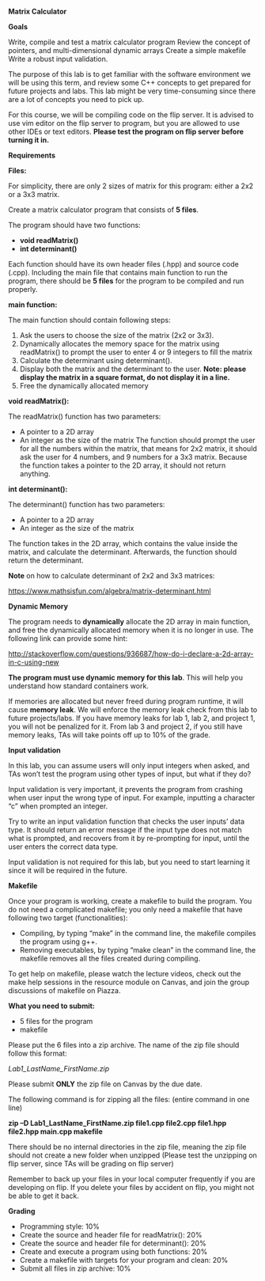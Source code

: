 **Matrix Calculator**

**Goals**

Write, compile and test a matrix calculator program
Review the concept of pointers, and multi-dimensional dynamic arrays
Create a simple makefile
Write a robust input validation.

The purpose of this lab is to get familiar with the software environment we will be using this term, and review some C++ concepts to get prepared for future projects and labs. This lab might be very time-consuming since there are a lot of concepts you need to pick up.

For this course, we will be compiling code on the flip server. It is advised to use vim editor on the flip server to program, but you are allowed to use other IDEs or text editors. **Please test the program on flip server before turning it in.**

**Requirements**

**Files:**

For simplicity, there are only 2 sizes of matrix for this program: either a 2x2 or a 3x3 matrix.

Create a matrix calculator program that consists of **5 files**.

The program should have two functions:

* **void readMatrix()**
* **int determinant()**

Each function should have its own header files (.hpp) and source code (.cpp). Including the main file that contains main function to run the program, there should be **5 files** for the program to be compiled and run properly.

**main function:**

The main function should contain following steps:

1. Ask the users to choose the size of the matrix (2x2 or 3x3).
2. Dynamically allocates the memory space for the matrix using readMatrix() to prompt the user to enter 4 or 9 integers to fill the matrix
3. Calculate the determinant using determinant().
4. Display both the matrix and the determinant to the user.
**Note: please display the matrix in a square format, do not display it in a line.**
5. Free the dynamically allocated memory

**void readMatrix():**

The readMatrix() function has two parameters:

* A pointer to a 2D array
* An integer as the size of the matrix
The function should prompt the user for all the numbers within the matrix, that means for 2x2 matrix, it should ask the user for 4 numbers, and 9 numbers for a 3x3 matrix. Because the function takes a pointer to the 2D array, it should not return anything.

**int determinant():**

The determinant() function has two parameters:

* A pointer to a 2D array
* An integer as the size of the matrix

The function takes in the 2D array, which contains the value inside the matrix, and calculate the determinant. Afterwards, the function should return the determinant.

**Note** on how to calculate determinant of 2x2 and 3x3 matrices:

https://www.mathsisfun.com/algebra/matrix-determinant.html

**Dynamic Memory**

The program needs to **dynamically** allocate the 2D array in main function, and free the dynamically allocated memory when it is no longer in use. The following link can provide some hint:

http://stackoverflow.com/questions/936687/how-do-i-declare-a-2d-array-in-c-using-new

**The program must use dynamic memory for this lab**. This will help you understand how standard containers work.

If memories are allocated but never freed during program runtime, it will cause **memory leak**. We will enforce the memory leak check from this lab to future projects/labs. If you have memory leaks for lab 1, lab 2, and project 1, you will not be penalized for it. From lab 3 and project 2, if you still have memory leaks, TAs will take points off up to 10% of the grade.

**Input validation**

In this lab, you can assume users will only input integers when asked, and TAs won’t test the program using other types of input, but what if they do?

Input validation is very important, it prevents the program from crashing when user input the wrong type of input. For example, inputting a character “c” when prompted an integer.

Try to write an input validation function that checks the user inputs’ data type. It should return an error message if the input type does not match what is prompted, and recovers from it by re-prompting for input, until the user enters the correct data type.

Input validation is not required for this lab, but you need to start learning it since it will be required in the future.

**Makefile**

Once your program is working, create a makefile to build the program. You do not need a complicated makefile; you only need a makefile that have following two target (functionalities):

* Compiling, by typing “make” in the command line, the makefile compiles the program using g++.
* Removing executables, by typing “make clean” in the command line, the makefile removes all the files created during compiling.

To get help on makefile, please watch the lecture videos, check out the make help sessions in the resource module on Canvas, and join the group discussions of makefile on Piazza.

**What you need to submit:**

* 5 files for the program
* makefile

Please put the 6 files into a zip archive. The name of the zip file should follow this format:

*Lab1_LastName_FirstName.zip*

Please submit **ONLY** the zip file on Canvas by the due date.

The following command is for zipping all the files: (entire command in one line)

**zip –D Lab1_LastName_FirstName.zip file1.cpp file2.cpp file1.hpp file2.hpp main.cpp makefile**

There should be no internal directories in the zip file, meaning the zip file should not create a new folder when unzipped (Please test the unzipping on flip server, since TAs will be grading on flip server)

Remember to back up your files in your local computer frequently if you are developing on flip. If you delete your files by accident on flip, you might not be able to get it back.

**Grading**

* Programming style: 10%
* Create the source and header file for readMatrix(): 20%
* Create the source and header file for determinant(): 20%
* Create and execute a program using both functions: 20%
* Create a makefile with targets for your program and clean: 20%
* Submit all files in zip archive: 10%
